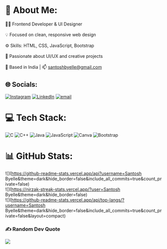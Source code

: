 # 💫 About Me:
👨‍💻 Frontend Developer & UI Designer<br><br>💡 Focused on clean, responsive web design<br><br>⚙️ Skills: HTML, CSS, JavaScript, Bootstrap<br><br>🎨 Passionate about UI/UX and creative projects<br><br>📍 Based in India | 📫 santoshbyelle@gmail.com


## 🌐 Socials:
[![Instagram](https://img.shields.io/badge/Instagram-%23E4405F.svg?logo=Instagram&logoColor=white)](https://instagram.com/https://www.instagram.com/__whois.sam__?utm_source=ig_web_button_share_sheet&igsh=MTc5eG10dGJ0N3Rodg==) [![LinkedIn](https://img.shields.io/badge/LinkedIn-%230077B5.svg?logo=linkedin&logoColor=white)](https://linkedin.com/in/santosh-byelle) [![email](https://img.shields.io/badge/Email-D14836?logo=gmail&logoColor=white)](mailto:santoshbyellep@gmail.com) 

# 💻 Tech Stack:
![C](https://img.shields.io/badge/c-%2300599C.svg?style=for-the-badge&logo=c&logoColor=white) ![C++](https://img.shields.io/badge/c++-%2300599C.svg?style=for-the-badge&logo=c%2B%2B&logoColor=white) ![Java](https://img.shields.io/badge/java-%23ED8B00.svg?style=for-the-badge&logo=openjdk&logoColor=white) ![JavaScript](https://img.shields.io/badge/javascript-%23323330.svg?style=for-the-badge&logo=javascript&logoColor=%23F7DF1E) ![Canva](https://img.shields.io/badge/Canva-%2300C4CC.svg?style=for-the-badge&logo=Canva&logoColor=white) ![Bootstrap](https://img.shields.io/badge/bootstrap-%238511FA.svg?style=for-the-badge&logo=bootstrap&logoColor=white)
# 📊 GitHub Stats:
![](https://github-readme-stats.vercel.app/api?username=Santosh Byelle&theme=dark&hide_border=false&include_all_commits=true&count_private=false)<br/>
![](https://nirzak-streak-stats.vercel.app/?user=Santosh Byelle&theme=dark&hide_border=false)<br/>
![](https://github-readme-stats.vercel.app/api/top-langs/?username=Santosh Byelle&theme=dark&hide_border=false&include_all_commits=true&count_private=false&layout=compact)

### ✍️ Random Dev Quote
![](https://quotes-github-readme.vercel.app/api?type=horizontal&theme=radical)
